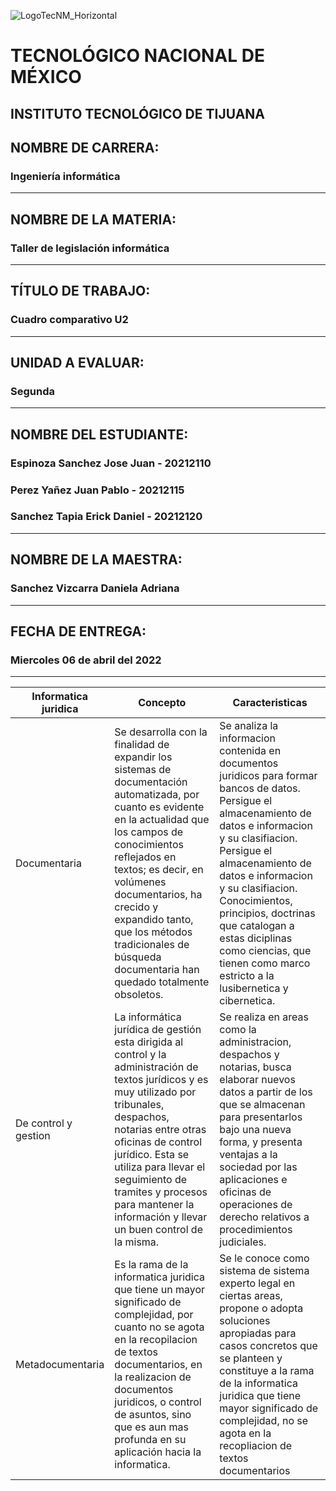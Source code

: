 ![LogoTecNM_Horizontal](https://user-images.githubusercontent.com/101742408/160739752-3ab4ba83-01d7-49b6-9ede-3ab2478f0696.svg)
# **TECNOLÓGICO NACIONAL DE MÉXICO**
##            INSTITUTO TECNOLÓGICO DE TIJUANA 
## NOMBRE DE CARRERA: 
### Ingeniería informática
---
## NOMBRE DE LA MATERIA: 
### Taller de legislación informática
---
## TÍTULO DE TRABAJO: 
### Cuadro comparativo U2
---
## UNIDAD A EVALUAR: 
### Segunda
---
## NOMBRE DEL ESTUDIANTE: 
### Espinoza Sanchez Jose Juan - 20212110
### Perez Yañez Juan Pablo - 20212115
### Sanchez Tapia Erick Daniel - 20212120
---
## NOMBRE DE LA MAESTRA:
### Sanchez Vizcarra Daniela Adriana
---
## FECHA DE ENTREGA:
### Miercoles 06 de abril del 2022
---
|Informatica juridica   |Concepto   |Caracteristicas    |
|-----------------------|-----------|-------------------|
|Documentaria           |Se desarrolla con la finalidad de expandir los sistemas de documentación automatizada, por cuanto es evidente en la actualidad que los campos de conocimientos reflejados en textos; es decir, en volúmenes documentarios, ha crecido y expandido tanto, que los métodos tradicionales de búsqueda documentaria han quedado totalmente obsoletos.           | Se analiza la informacion contenida en documentos juridicos para formar bancos de datos. Persigue el almacenamiento de datos e informacion y su clasifiacion. Persigue el almacenamiento de datos e informacion y su clasifiacion. Conocimientos, principios, doctrinas que catalogan a estas diciplinas como ciencias, que tienen como marco estricto a la lusibernetica y cibernetica.
|De control y gestion   |La informática jurídica de gestión esta dirigida al control y la administración de textos jurídicos y es muy utilizado por tribunales, despachos, notarias entre otras oficinas de control jurídico. Esta se utiliza para llevar el seguimiento de tramites y procesos para mantener la información y llevar un buen control de la misma.          |Se realiza en areas como la administracion, despachos y notarias, busca elaborar nuevos datos a partir de los que se almacenan para presentarlos bajo una nueva forma, y presenta ventajas a la sociedad por las aplicaciones e oficinas de operaciones de derecho relativos a procedimientos judiciales.      |
|Metadocumentaria       |Es la rama de la informatica juridica que tiene un mayor significado de complejidad, por cuanto no se agota en la recopilacion de textos documentarios, en la realizacion de documentos juridicos, o control de asuntos, sino que es aun mas profunda en su aplicación hacia la informatica.           |Se le conoce como sistema de sistema experto legal en ciertas areas, propone o adopta soluciones apropiadas para casos concretos que se planteen y constituye a la rama de la informatica juridica que tiene mayor significado de complejidad, no se agota en la recopliacion de textos documentarios                  |
